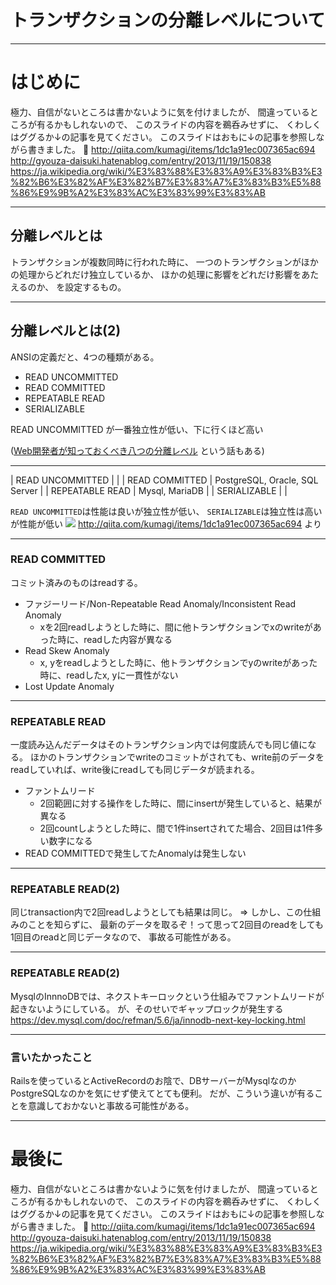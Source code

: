 # トランザクションの分離レベルについて

---

# はじめに


極力、自信がないところは書かないように気を付けましたが、
間違っているところが有るかもしれないので、
このスライドの内容を鵜呑みせずに、
くわしくはググるか↓の記事を見てください。
このスライドはおもに↓の記事を参照しながら書きました。 :bow:
http://qiita.com/kumagi/items/1dc1a91ec007365ac694
http://gyouza-daisuki.hatenablog.com/entry/2013/11/19/150838
https://ja.wikipedia.org/wiki/%E3%83%88%E3%83%A9%E3%83%B3%E3%82%B6%E3%82%AF%E3%82%B7%E3%83%A7%E3%83%B3%E5%88%86%E9%9B%A2%E3%83%AC%E3%83%99%E3%83%AB

---

## 分離レベルとは

トランザクションが複数同時に行われた時に、
一つのトランザクションがほかの処理からどれだけ独立しているか、
ほかの処理に影響をどれだけ影響をあたえるのか、
を設定するもの。

---

## 分離レベルとは(2)

ANSIの定義だと、4つの種類がある。

- READ UNCOMMITTED
- READ COMMITTED
- REPEATABLE READ
- SERIALIZABLE

READ UNCOMMITTED が一番独立性が低い、下に行くほど高い

([Web開発者が知っておくべき八つの分離レベル](https://www.infoq.com/jp/articles/eight-isolation-levels) という話もある)

---

| READ UNCOMMITTED |                                |
| READ COMMITTED   | PostgreSQL, Oracle, SQL Server |
| REPEATABLE READ  | Mysql, MariaDB                 |
| SERIALIZABLE     |                                |

`READ UNCOMMITTED`は性能は良いが独立性が低い、
`SERIALIZABLE`は独立性は高いが性能が低い
![](https://qiita-image-store.s3.amazonaws.com/0/1716/9cee40b5-85ab-2024-ef1d-66e90e5af04d.png)
http://qiita.com/kumagi/items/1dc1a91ec007365ac694 より

---

### READ COMMITTED

コミット済みのものはreadする。

- ファジーリード/Non-Repeatable Read Anomaly/Inconsistent Read Anomaly
  - xを2回readしようとした時に、間に他トランザクションでxのwriteがあった時に、readした内容が異なる
- Read Skew Anomaly
  - x, yをreadしようとした時に、他トランザクションでyのwriteがあった時に、readしたx, yに一貫性がない
- Lost Update Anomaly

---

### REPEATABLE READ

一度読み込んだデータはそのトランザクション内では何度読んでも同じ値になる。
ほかのトランザクションでwriteのコミットがされても、write前のデータをreadしていれば、write後にreadしても同じデータが読まれる。
- ファントムリード
  - 2回範囲に対する操作をした時に、間にinsertが発生していると、結果が異なる
  - 2回countしようとした時に、間で1件insertされてた場合、2回目は1件多い数字になる
- READ COMMITTEDで発生してたAnomalyは発生しない

---

### REPEATABLE READ(2)

同じtransaction内で2回readしようとしても結果は同じ。
=> しかし、この仕組みのことを知らずに、
最新のデータを取るぞ！って思って2回目のreadをしても1回目のreadと同じデータなので、
事故る可能性がある。

---

### REPEATABLE READ(2)

MysqlのInnnoDBでは、ネクストキーロックという仕組みでファントムリードが起きないようにしている。
が、そのせいでギャップロックが発生する
https://dev.mysql.com/doc/refman/5.6/ja/innodb-next-key-locking.html

---

### 言いたかったこと

Railsを使っているとActiveRecordのお陰で、DBサーバーがMysqlなのかPostgreSQLなのかを気にせず使えてとても便利。
だが、こういう違いが有ることを意識しておかないと事故る可能性がある。

---

# 最後に

極力、自信がないところは書かないように気を付けましたが、
間違っているところが有るかもしれないので、
このスライドの内容を鵜呑みせずに、
くわしくはググるか↓の記事を見てください。
このスライドはおもに↓の記事を参照しながら書きました。 :bow:
http://qiita.com/kumagi/items/1dc1a91ec007365ac694
http://gyouza-daisuki.hatenablog.com/entry/2013/11/19/150838
https://ja.wikipedia.org/wiki/%E3%83%88%E3%83%A9%E3%83%B3%E3%82%B6%E3%82%AF%E3%82%B7%E3%83%A7%E3%83%B3%E5%88%86%E9%9B%A2%E3%83%AC%E3%83%99%E3%83%AB

